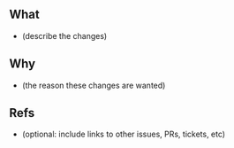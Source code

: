 ## What

- (describe the changes)

## Why

- (the reason these changes are wanted)

## Refs

- (optional: include links to other issues, PRs, tickets, etc)
